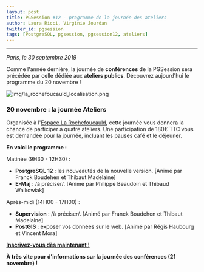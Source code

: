 ```yaml
---
layout: post
title: PGSession #12 - programme de la journée des ateliers
author: Laura Ricci, Virginie Jourdan
twitter_id: pgsession
tags: [PostgreSQL, pgsession, pgsession12, ateliers]
---
```


---
*Paris, le 30 septembre 2019*

Comme l'année dernière, la journée de **conférences** de la PGSession sera précédée par celle dédiée aux **ateliers publics**.
Découvrez aujourd'hui le programme du 20 novembre !

<!--MORE-->

![img/la_rochefoucauld_localisation.png](https://raw.githubusercontent.com/dalibo/blog/gh-pages/img/la_rochefoucauld_localisation.png)

### 20 novembre : la journée Ateliers

Organisée à l'[Espace La Rochefoucauld](https://formeret.fr/nos-espaces/espace-la-rochefoucauld/), cette journée vous donnera la chance de participer à quatre ateliers. 
Une participation de 180€ TTC vous est demandée pour la journée, incluant les pauses café et le déjeuner. 

**En voici le programme :**

Matinée (9H30 - 12H30) :

   * **PostgreSQL 12** : les nouveautés de la nouvelle version. [Animé par Franck Boudehen et Thibaut Madelaine]
   * **E-Maj** : /à préciser/. [Animé par Philippe Beaudoin et Thibaud Walkowiak]

Après-midi (14H00 - 17H00) :

   * **Supervision** : /à préciser/. [Animé par Franck Boudehen et Thibaut Madelaine]
   * **PostGIS** : exposer vos données sur le web. [Animé par Régis Haubourg et Vincent Mora]
   

[**Inscrivez-vous dès maintenant !**](mailto:contact@dalibo.com?subject=PGSession:%20inscription%20aux%20Ateliers)

**À très vite pour d'informations sur la journée des conférences (21 novembre) !**


 





